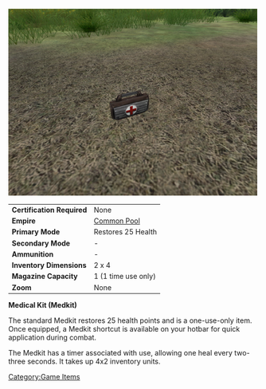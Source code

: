 ![](images/PSScreenShot0298.jpg "PSScreenShot0298.jpg")

|                            |                                       |
| -------------------------- | ------------------------------------- |
| **Certification Required** | None                                  |
| **Empire**                 | [Common Pool](Common_Pool "wikilink") |
| **Primary Mode**           | Restores 25 Health                    |
| **Secondary Mode**         | \-                                    |
| **Ammunition**             | \-                                    |
| **Inventory Dimensions**   | 2 x 4                                 |
| **Magazine Capacity**      | 1 (1 time use only)                   |
| **Zoom**                   | None                                  |

**Medical Kit (Medkit)**

The standard Medkit restores 25 health points and is a one-use-only
item. Once equipped, a Medkit shortcut is available on your hotbar for
quick application during combat.

The Medkit has a timer associated with use, allowing one heal every
two-three seconds. It takes up 4x2 inventory units.

[Category:Game Items](Category:Game_Items "wikilink")
